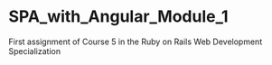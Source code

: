 # SPA_with_Angular_Module_1
First assignment of Course 5 in the Ruby on Rails Web Development Specialization
